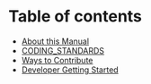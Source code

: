 # Table of contents

* [About this Manual](README.md)
* [CODING\_STANDARDS](CODING\_STANDARDS.md)
* [Ways to Contribute](CONTRIBUTING.md)
* [Developer Getting Started](GETTING\_STARTED.md)
